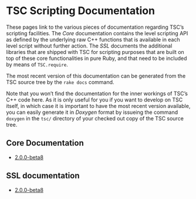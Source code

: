 TSC Scripting Documentation
===========================

These pages link to the various pieces of documentation regarding
TSC’s scripting facilities. The *Core* documentation contains the
level scripting API as defined by the underlying raw C++ functions
that is available in each level script without further action. The
*SSL* documents the additional libraries that are shipped with TSC for
scripting purposes that are built on top of these core functionalities
in pure Ruby, and that need to be included by means of `TSC.require`.

The most recent version of this documentation can be generated from
the TSC source tree by the `rake docs` command.

Note that you won’t find the documentation for the inner workings of
TSC’s C++ code here. As it is only useful for you if you want to
develop on TSC itself, in which case it is important to have the most
recent version available, you can easily generate it in *Doxygen*
format by issueing the command `doxygen` in the `tsc/` directory of
your checked out copy of the TSC source tree.

Core Documentation
------------------

* [2.0.0-beta8](/docs/2.0.0-beta8/core/)

SSL documentation
-----------------

* [2.0.0-beta8](/docs/2.0.0-beta8/ssl/)
